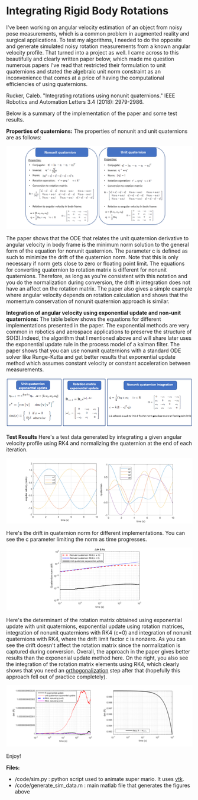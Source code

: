 # Integrating Rigid Body Rotations

I've been working on angular velocity estimation of an object from noisy pose measurements, which is a common problem in augmented reality and surgical applications. To test my algorithms, I needed to do the opposite and generate simulated noisy rotation measurements from a known angular velocity profile. That turned into a project as well. I came across to this beautifully and clearly written paper below, which made me question numerous papers I've read that restricted their formulation to unit quaternions and stated 
the algebraic unit norm constraint as an inconvenience that comes at a price of having the computational efficiencies of using quaternions.

Rucker, Caleb. "Integrating rotations using nonunit quaternions." IEEE Robotics and Automation Letters 3.4 (2018): 2979-2986.

Below is a summary of the implementation of the paper and some test results.

**Properties of quaternions:** The properties of nonunit and unit quaternions are as follows:

![Nonunit quaternions](./figs/unit_vs_nonunit_quaternion.png)

The paper shows that the ODE that relates the unit quaternion derivative to angular velocity in body frame is the  minimum norm solution to the general form of the equation for nonunit quaternion. The parameter c is defined as such to minimize the drift of the quaternion norm. Note that this is only necessary if norm gets close to zero or floating point limit. The equations for converting quaternion to rotation matrix is different for nonunit quaternions. Therefore, as long as you're consistent with this notation and you do the normalization during conversion, the drift in integration does not have an affect on the rotation matrix. The paper also gives a simple example where angular velocity depends on rotation calculation and shows that the momentum conservation of nonunit quaternion approach is similar.

**Integration of angular velocity using exponential update and non-unit quaternions:** The table below shows the equations for different implementations presented in the paper. The exponential methods are very common in robotics and aerospace applications to preserve the structure of SO(3).Indeed, the algorithm that I mentioned above and will share later  uses the exponential update rule in the process model of a kalman filter. The paper shows that you can use nonunit quaternions with a standard ODE solver like Runge-Kutta and get better results that exponential update method which assumes constant velocity or constant acceleration between measurements.

![Methods](./figs/methods.png)


**Test Results** Here's a test data generated by integrating a given angular velocity profile using RK4 and normalizing the quaternion at the end of each iteration.

![Angular velocity profile](./figs/test_data.png)

Here's the drift in quaternion norm for different implementations. You can see the c parameter limiting the norm as time progresses.

![Quaternion norm drift](./figs/quat_drift.png)

Here's the determinant of the rotation matrix obtained using exponential update with unit quaternions, exponential update using rotation matrices, integration of nonunit quaternions with RK4 (c=0) and integration of nonunit quaternions with RK4, where the drift limit factor c is nonzero. As you can see the drift doesn't affect the rotation matrix since the normalization is captured during conversion. Overall, the approach in the paper gives better results than the exponenial update method here. On the right, you also see the integration of the rotation matrix elements using RK4, which clearly shows that you need an [orthogonalization](https://en.wikipedia.org/wiki/Gram–Schmidt_process) step after that (hopefully this approach fell out of practice completely).

![Rotation matrix determinant drift](./figs/determinant_drift.png)


Enjoy!

**Files:**
* /code/sim.py : python script used to animate super mario. It uses [vtk](https://vtk.org/).
* /code/generate_sim_data.m : main matlab file that generates the figures above










